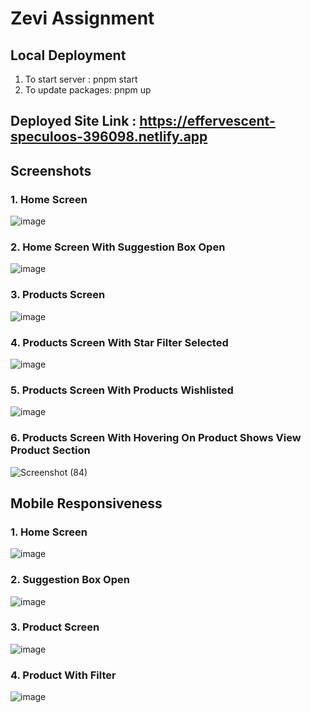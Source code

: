 # Zevi Assignment

## Local Deployment

1. To start server : pnpm start
2. To update packages: pnpm up

## Deployed Site Link : https://effervescent-speculoos-396098.netlify.app

## Screenshots

### 1. Home Screen
   ![image](/image/README/1.png)
### 2. Home Screen With Suggestion Box Open
   ![image](./image/README/2.png)
### 3. Products Screen
   ![image](./image/README/3.png)
### 4. Products Screen With Star Filter Selected
   ![image](./image/README/4.png)
### 5. Products Screen With Products Wishlisted
   ![image](./image/README/6.png)
### 6. Products Screen With Hovering On Product Shows View Product Section
   ![Screenshot (84)](./image/README/7.png)

## Mobile Responsiveness

### 1. Home Screen 
   ![image](./image/README/8_mobile.png)
### 2. Suggestion Box Open
![image](./image/README/9_mobile.png)
### 3. Product Screen 
![image](./image/README/10_mobile.png)
### 4. Product With Filter
   ![image](./image/README/11_mobile.png)
